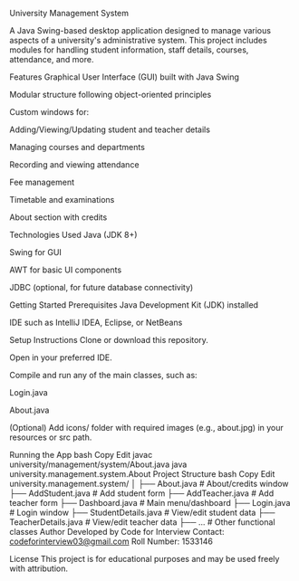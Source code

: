 University Management System

A Java Swing-based desktop application designed to manage various aspects of a university's administrative system. This project includes modules for handling student information, staff details, courses, attendance, and more.

Features Graphical User Interface (GUI) built with Java Swing

Modular structure following object-oriented principles

Custom windows for:

Adding/Viewing/Updating student and teacher details

Managing courses and departments

Recording and viewing attendance

Fee management

Timetable and examinations

About section with credits

Technologies Used Java (JDK 8+)

Swing for GUI

AWT for basic UI components

JDBC (optional, for future database connectivity)

Getting Started Prerequisites Java Development Kit (JDK) installed

IDE such as IntelliJ IDEA, Eclipse, or NetBeans

Setup Instructions Clone or download this repository.

Open in your preferred IDE.

Compile and run any of the main classes, such as:

Login.java

About.java

(Optional) Add icons/ folder with required images (e.g., about.jpg) in your resources or src path.

Running the App bash Copy Edit javac university/management/system/About.java java university.management.system.About Project Structure bash Copy Edit university.management.system/ │ ├── About.java # About/credits window ├── AddStudent.java # Add student form ├── AddTeacher.java # Add teacher form ├── Dashboard.java # Main menu/dashboard ├── Login.java # Login window ├── StudentDetails.java # View/edit student data ├── TeacherDetails.java # View/edit teacher data ├── ... # Other functional classes Author Developed by Code for Interview Contact: codeforinterview03@gmail.com Roll Number: 1533146

License This project is for educational purposes and may be used freely with attribution.
